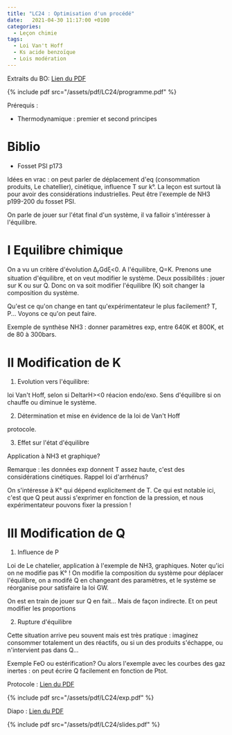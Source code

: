 ```yaml
---
title: "LC24 : Optimisation d'un procédé"
date:   2021-04-30 11:17:00 +0100
categories:
  - Leçon chimie
tags:
  - Loi Van't Hoff
  - Ks acide benzoïque
  - Lois modération
---
```

Extraits du BO:
[Lien du PDF](/assets/pdf/LC24/programme.pdf)

{% include pdf src="/assets/pdf/LC24/programme.pdf" %}

Prérequis : 
- Thermodynamique : premier et second principes

# Biblio 
- Fosset PSI p173


Idées en vrac : on peut parler de déplacement d'eq (consommation produits, Le chatellier), cinétique, influence T sur k°. La leçon est surtout là pour avoir des considérations
industrielles. Peut être l'exemple de NH3 p199-200 du fosset PSI. 

On parle de jouer sur l'état final d'un système, il va falloir s'intéresser à l'équilibre. 

# I Equilibre chimique
On a vu un critère d'évolution &Delta;<sub>r</sub>Gd&xi;<0. A l'équilibre, Q=K. Prenons une situation d'équilibre, et on veut modifier le système. Deux possibilités : 
jouer sur K ou sur Q. Donc on va soit modifier l'équilibre (K) soit changer la composition du système.

Qu'est ce qu'on change en tant qu'expérimentateur le plus facilement? T, P... 
Voyons ce qu'on peut faire.

Exemple de synthèse NH3 : donner paramètres exp, entre 640K et 800K, et de 80 à 300bars.
# II Modification de K


1) Evolution vers l'équilibre: 


loi Van't Hoff, selon si DeltarH><0 réacion endo/exo. Sens d'équilibre si on chauffe ou diminue le système. 

2) Détermination et mise en évidence de la loi de Van't Hoff 

protocole.

3) Effet sur l'état d'équilibre

Application à NH3 et graphique? 

Remarque : les données exp donnent T assez haute, c'est des considérations cinétiques. Rappel loi d'arrhénus? 

On s'intéresse à K° qui dépend explicitement de T. Ce qui est notable ici, c'est que Q peut aussi s'exprimer en fonction de la pression, et nous expérimentateur pouvons 
fixer la pression !

# III Modification de Q

1) Influence de P


Loi de Le chatelier, application à l'exemple de NH3, graphiques. Noter qu'ici on ne modifie pas K° ! On modifie la composition du système pour déplacer l'équilibre, on a modifé 
Q en changeant des paramètres, et le système se réorganise pour satisfaire la loi GW. 

On est en train de jouer sur Q en fait... Mais de façon indirecte. Et on peut modifier les proportions 

2) Rupture d'équilibre

Cette situation arrive peu souvent mais est très pratique : imaginez consommer totalement un des réactifs, ou si un des produits s'échappe, ou n'intervient pas dans Q...

Exemple FeO ou estérification? Ou alors l'exemple avec les courbes des gaz inertes : on peut écrire Q facilement en fonction de Ptot.

Protocole : [Lien du PDF](/assets/pdf/LC24/exp.pdf)

{% include pdf src="/assets/pdf/LC24/exp.pdf" %}

Diapo : [Lien du PDF](/assets/pdf/LC24/slides.pdf)

{% include pdf src="/assets/pdf/LC24/slides.pdf" %}
